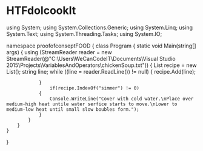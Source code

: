 # HTFdoIcookIt
using System;
using System.Collections.Generic;
using System.Linq;
using System.Text;
using System.Threading.Tasks;
using System.IO;

namespace proofofconseptFOOD
{
    class Program
    {
        static void Main(string[] args)
        {
            using (StreamReader reader = new StreamReader(@"C:\Users\WeCanCodeIT\Documents\Visual Studio 2015\Projects\VariablesAndOperators\chickenSoup.txt"))
            {
                List<string> recipe = new List<string>();
                string line;
                while ((line = reader.ReadLine()) != null)
                {
                    recipe.Add(line);

                }
                    if(recipe.IndexOf("simmer") != 0)
                {
                    Console.WriteLine("Cover with cold water.\nPlace over medium-high heat untile water serfice starts to move.\nLower to medium-low heat until small slow boubles form.");
                }
            }
        }
    }
}
